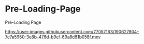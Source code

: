 # Pre-Loading-Page
Pre-Loading Page


https://user-images.githubusercontent.com/77057163/190627804-7c7a5950-3e8b-476d-b9ef-69a8d81b058f.mov

